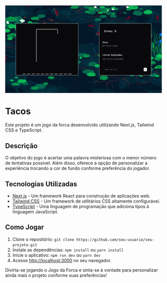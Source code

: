 ![alt text](image.png)

# Tacos

Este projeto é um jogo da forca desenvolvido utilizando Next.js, Tailwind CSS e TypeScript.

## Descrição
O objetivo do jogo é acertar uma palavra misteriosa com o menor número de tentativas possível. Além disso, oferece a opção de personalizar a experiência trocando a cor de fundo conforme preferência do jogador.

## Tecnologias Utilizadas
- [Next.js](https://nextjs.org/) - Um framework React para construção de aplicações web.
- [Tailwind CSS](https://tailwindcss.com/) - Um framework de utilitários CSS altamente configurável.
- [TypeScript](https://www.typescriptlang.org/) - Uma linguagem de programação que adiciona tipos à linguagem JavaScript.

## Como Jogar
1. Clone o repositório: `git clone https://github.com/seu-usuario/seu-projeto.git`
2. Instale as dependências: `npm install` ou `yarn install`
3. Inicie o aplicativo: `npm run dev` ou `yarn dev`
4. Acesse [http://localhost:3000](http://localhost:3000) no seu navegador.

Divirta-se jogando o Jogo da Forca e sinta-se à vontade para personalizar ainda mais o projeto conforme suas preferências!
